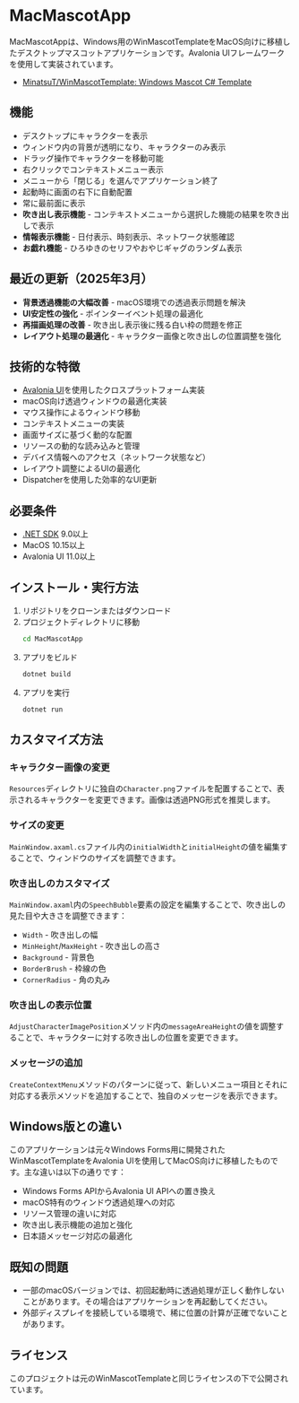# MacMascotApp

MacMascotAppは、Windows用のWinMascotTemplateをMacOS向けに移植したデスクトップマスコットアプリケーションです。Avalonia UIフレームワークを使用して実装されています。

- [MinatsuT/WinMascotTemplate: Windows Mascot C# Template](https://github.com/MinatsuT/WinMascotTemplate)

## 機能

- デスクトップにキャラクターを表示
- ウィンドウ内の背景が透明になり、キャラクターのみ表示
- ドラッグ操作でキャラクターを移動可能
- 右クリックでコンテキストメニュー表示
- メニューから「閉じる」を選んでアプリケーション終了
- 起動時に画面の右下に自動配置
- 常に最前面に表示
- **吹き出し表示機能** - コンテキストメニューから選択した機能の結果を吹き出しで表示
- **情報表示機能** - 日付表示、時刻表示、ネットワーク状態確認
- **お戯れ機能** - ひろゆきのセリフやおやじギャグのランダム表示

## 最近の更新（2025年3月）

- **背景透過機能の大幅改善** - macOS環境での透過表示問題を解決
- **UI安定性の強化** - ポインターイベント処理の最適化
- **再描画処理の改善** - 吹き出し表示後に残る白い枠の問題を修正
- **レイアウト処理の最適化** - キャラクター画像と吹き出しの位置調整を強化

## 技術的な特徴

- [Avalonia UI](https://avaloniaui.net/)を使用したクロスプラットフォーム実装
- macOS向け透過ウィンドウの最適化実装
- マウス操作によるウィンドウ移動
- コンテキストメニューの実装
- 画面サイズに基づく動的な配置
- リソースの動的な読み込みと管理
- デバイス情報へのアクセス（ネットワーク状態など）
- レイアウト調整によるUIの最適化
- Dispatcherを使用した効率的なUI更新

## 必要条件

- [.NET SDK](https://dotnet.microsoft.com/download) 9.0以上
- MacOS 10.15以上
- Avalonia UI 11.0以上

## インストール・実行方法

1. リポジトリをクローンまたはダウンロード
2. プロジェクトディレクトリに移動
   ```bash
   cd MacMascotApp
   ```
3. アプリをビルド
   ```bash
   dotnet build
   ```
4. アプリを実行
   ```bash
   dotnet run
   ```

## カスタマイズ方法

### キャラクター画像の変更

`Resources`ディレクトリに独自の`Character.png`ファイルを配置することで、表示されるキャラクターを変更できます。画像は透過PNG形式を推奨します。

### サイズの変更

`MainWindow.axaml.cs`ファイル内の`initialWidth`と`initialHeight`の値を編集することで、ウィンドウのサイズを調整できます。

### 吹き出しのカスタマイズ

`MainWindow.axaml`内の`SpeechBubble`要素の設定を編集することで、吹き出しの見た目や大きさを調整できます：
- `Width` - 吹き出しの幅
- `MinHeight`/`MaxHeight` - 吹き出しの高さ
- `Background` - 背景色
- `BorderBrush` - 枠線の色
- `CornerRadius` - 角の丸み

### 吹き出しの表示位置

`AdjustCharacterImagePosition`メソッド内の`messageAreaHeight`の値を調整することで、キャラクターに対する吹き出しの位置を変更できます。

### メッセージの追加

`CreateContextMenu`メソッドのパターンに従って、新しいメニュー項目とそれに対応する表示メソッドを追加することで、独自のメッセージを表示できます。

## Windows版との違い

このアプリケーションは元々Windows Forms用に開発されたWinMascotTemplateをAvalonia UIを使用してMacOS向けに移植したものです。主な違いは以下の通りです：

- Windows Forms APIからAvalonia UI APIへの置き換え
- macOS特有のウィンドウ透過処理への対応
- リソース管理の違いに対応
- 吹き出し表示機能の追加と強化
- 日本語メッセージ対応の最適化

## 既知の問題

- 一部のmacOSバージョンでは、初回起動時に透過処理が正しく動作しないことがあります。その場合はアプリケーションを再起動してください。
- 外部ディスプレイを接続している環境で、稀に位置の計算が正確でないことがあります。

## ライセンス

このプロジェクトは元のWinMascotTemplateと同じライセンスの下で公開されています。